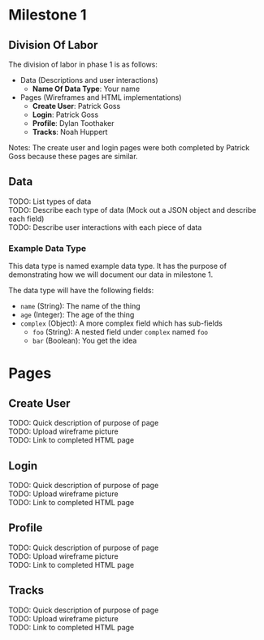 # Milestone 1
## Division Of Labor
The division of labor in phase 1 is as follows:

- Data (Descriptions and user interactions)
  - **Name Of Data Type**: Your name
- Pages (Wireframes and HTML implementations)
  - **Create User**: Patrick Goss
  - **Login**: Patrick Goss
  - **Profile**: Dylan Toothaker
  - **Tracks**: Noah Huppert
  
Notes: The create user and login pages were both completed by Patrick Goss 
because these pages are similar. 

## Data
TODO: List types of data  
TODO: Describe each type of data (Mock out a JSON object and describe each field)  
TODO: Describe user interactions with each piece of data  

### Example Data Type
This data type is named example data type. It has the purpose of demonstrating 
how we will document our data in milestone 1.

The data type will have the following fields:

- `name` (String): The name of the thing
- `age` (Integer): The age of the thing
- `complex` (Object): A more complex field which has sub-fields
  - `foo` (String): A nested field under `complex` named `foo`
  - `bar` (Boolean): You get the idea

# Pages
## Create User 
TODO: Quick description of purpose of page  
TODO: Upload wireframe picture  
TODO: Link to completed HTML page  

## Login
TODO: Quick description of purpose of page  
TODO: Upload wireframe picture  
TODO: Link to completed HTML page  

## Profile
TODO: Quick description of purpose of page  
TODO: Upload wireframe picture  
TODO: Link to completed HTML page  

## Tracks
TODO: Quick description of purpose of page  
TODO: Upload wireframe picture  
TODO: Link to completed HTML page  
